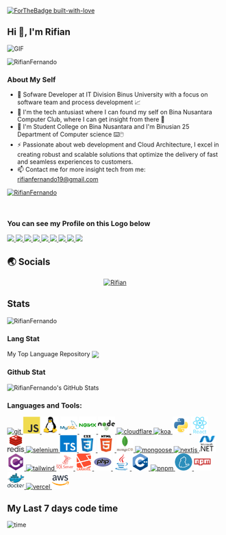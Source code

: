 [![ForTheBadge built-with-love](https://forthebadge.com/images/badges/made-with-markdown.svg)](https://GitHub.com/Naereen/)

## Hi 👋, I'm Rifian

![GIF](https://media.giphy.com/media/Cmr1OMJ2FN0B2/giphy.gif)

<p align="left"> <img src="https://komarev.com/ghpvc/?username=RifianFernando&label=Profile%20views&color=0e75b6&style=flat" alt="RifianFernando" /> </p>

### About My Self

-   🙌 Sofware Developer at IT Division Binus University with a focus on software team and process development 📈
-   🙌 I'm the tech antusiast where I can found my self on Bina Nusantara Computer Club, where I can get insight from there 🏫
-   🙌 I'm Student College on Bina Nusantara and I'm Binusian 25 Department of Computer science ⌨️🖱️
-   ⚡ Passionate about web development and Cloud Architecture, I excel in creating robust and scalable solutions that optimize the delivery of fast and seamless experiences to customers.
-   📫 Contact me for more insight tech from me: rifianfernando19@gmail.com

<p align="left"> <a href="https://github.com/ryo-ma/github-profile-trophy"><img src="https://github-profile-trophy.vercel.app/?username=RifianFernando" alt="RifianFernando" /></a> </p>

<div>
  
 <br/>
  
### You can see my Profile on this Logo below
  
  <a href="mailto:rifianfernando19@gmail.com" target="_blank">
      <img src="https://img.shields.io/badge/Gmail-D14836?style=for-the-badge&logo=gmail&logoColor=white" target="_blank">
  </a>
  
  <a href="mailto:rifianfernando@outlook.com" target="_blank">
      <img src="https://img.shields.io/badge/Microsoft_Outlook-0078D4?style=for-the-badge&logo=microsoft-outlook&logoColor=white" target="_blank">
  </a>
  
   <a href="https://discord.com/users/446747651912892417" target="__blank">
      <img src="https://img.shields.io/badge/Discord-7289DA?style=for-the-badge&logo=discord&logoColor=white" target="_blank">
  </a>
  
  <a href="https://www.instagram.com/rifian_fernando/" target="__blank">
    <img src="https://img.shields.io/badge/-Instagram-%23E4405F?style=for-the-badge&logo=instagram&logoColor=white" target="_blank">
  </a>
  
  <a href="https://www.linkedin.com/in/rifian-fernando" target="__blank">
    <img src="https://img.shields.io/badge/-LinkedIn-%230077B5?style=for-the-badge&logo=linkedin&logoColor=white" target="_blank">
  </a>
  
  <a href="https://gitlab.com/rifianfernando19" target="__blank">
    <img src="https://img.shields.io/badge/GitLab-330F63?style=for-the-badge&logo=gitlab&logoColor=white" target="_blank">
  </a>
  
  <a href="https://line.me/ti/p/nruD-utNqf" target="__blank">
    <img src="https://img.shields.io/badge/Line-00C300?style=for-the-badge&logo=line&logoColor=white" target="_blank">
  </a>

  <a href="https://line.me/ti/p/nruD-utNqf" target="__blank">
    <img src="https://img.shields.io/badge/Facebook-1877F2?style=for-the-badge&logo=facebook&logoColor=white" target="_blank">
  </a>
  
  <a href="https://open.spotify.com/user/31av6dim3ykjejsldljnqcnre54y" target="__blank">
    <img src="https://www.freepnglogos.com/uploads/spotify-logo-png/spotify-icon-marilyn-scott-0.png" width="30px" target="_blank">
  </a>
  
</div>
  
</div>

## 🌏 Socials

<p align="center">
    <a href="https://discord.com/users/446747651912892417" target="_blank" rel="noreferrer">
        <img align="center" src="https://lanyard.cnrad.dev/api/446747651912892417" alt="Rifian" />
    </a>
</p>

## Stats

<p><img align="center" src="https://github-readme-streak-stats.herokuapp.com/?user=RifianFernando&" alt="RifianFernando" /></p>

### Lang Stat

My Top Language Repository
<a href="https://github.com/RifianFernando/convoychat">
<img height=200 align="center" src="https://github-readme-stats.vercel.app/api/top-langs?username=RifianFernando&layout=compact&langs_count=8&card_width=320" />
</a>

### Github Stat

<img align="center" alt="RifianFernando's GitHub Stats" src="https://github-readme-stats.vercel.app/api?username=RifianFernando&show_icons=true&theme=radical&count_private=true&include_all_commits=true&show_icons=true&show=reviews,discussions_started,discussions_answered,prs_merged,prs_merged_percentage" />

<h3 align="left">Languages and Tools:</h3>
<p align="left"> 
        <a href="https://git-scm.com/" target="_blank" rel="noreferrer">
            <img
                src="https://www.vectorlogo.zone/logos/git-scm/git-scm-icon.svg"
                alt="git"
                width="40"
                height="40"
            />
        </a>
        <a
            href="https://developer.mozilla.org/en-US/docs/Web/JavaScript"
            target="_blank"
            rel="noreferrer"
        >
            <img
                src="https://raw.githubusercontent.com/devicons/devicon/master/icons/javascript/javascript-original.svg"
                alt="javascript"
                width="40"
                height="40"
            />
        </a>
        <a href="https://www.linux.org/" target="_blank" rel="noreferrer">
            <img
                src="https://raw.githubusercontent.com/devicons/devicon/master/icons/linux/linux-original.svg"
                alt="linux"
                width="40"
                height="40"
            />
        </a>
        <a href="https://www.mysql.com/" target="_blank" rel="noreferrer">
            <img
                src="https://raw.githubusercontent.com/devicons/devicon/master/icons/mysql/mysql-original-wordmark.svg"
                alt="mysql"
                width="40"
                height="40"
            />
        </a>
        <a href="https://www.nginx.com" target="_blank" rel="noreferrer">
            <img
                src="https://raw.githubusercontent.com/devicons/devicon/master/icons/nginx/nginx-original.svg"
                alt="nginx"
                width="40"
                height="40"
            />
        </a>
        <a href="https://nodejs.org" target="_blank" rel="noreferrer">
            <img
                src="https://raw.githubusercontent.com/devicons/devicon/master/icons/nodejs/nodejs-original-wordmark.svg"
                alt="nodejs"
                width="40"
                height="40"
            />
        </a>
        <!--cloudflare-->
        <a href="https://www.cloudflare.com/" target="_blank" rel="noreferrer">
            <img
                src="https://upload.wikimedia.org/wikipedia/commons/thumb/4/4b/Cloudflare_Logo.svg/2560px-Cloudflare_Logo.svg.png"
                alt="cloudflare"
                width="100"
                height="30"
            />
        </a>
        <!--koa-->
        <a href="https://koajs.com/" target="_blank" rel="noreferrer">
            <img
                src="https://miro.medium.com/v2/resize:fit:1000/1*suXzT3k1lYrtR91XRDN7gA.png"
                alt="koa"
                width="40"
                height="40"
            />
        </a>
        <a href="https://www.python.org" target="_blank" rel="noreferrer">
            <img
                src="https://raw.githubusercontent.com/devicons/devicon/master/icons/python/python-original.svg"
                alt="python"
                width="40"
                height="40"
            />
        </a>
        <a href="https://reactjs.org/" target="_blank" rel="noreferrer">
            <img
                src="https://raw.githubusercontent.com/devicons/devicon/master/icons/react/react-original-wordmark.svg"
                alt="react"
                width="40"
                height="40"
            />
        </a>
        <a href="https://redis.io" target="_blank" rel="noreferrer">
            <img
                src="https://raw.githubusercontent.com/devicons/devicon/master/icons/redis/redis-original-wordmark.svg"
                alt="redis"
                width="40"
                height="40"
            />
        </a>
        <a href="https://www.selenium.dev" target="_blank" rel="noreferrer">
            <img
                src="https://raw.githubusercontent.com/detain/svg-logos/780f25886640cef088af994181646db2f6b1a3f8/svg/selenium-logo.svg"
                alt="selenium"
                width="40"
                height="40"
            />
        </a>
        <a
            href="https://www.typescriptlang.org/"
            target="_blank"
            rel="noreferrer"
        >
            <img
                src="https://raw.githubusercontent.com/devicons/devicon/master/icons/typescript/typescript-original.svg"
                alt="typescript"
                width="40"
                height="40"
            />
        </a>
        <a href="https://www.w3schools.com/css/" target="_blank" rel="noreferrer">
            <img
                src="https://raw.githubusercontent.com/devicons/devicon/master/icons/css3/css3-original-wordmark.svg"
                alt="css3"
                width="40"
                height="40"
            />
        </a>
        <a href="https://www.w3.org/html/" target="_blank" rel="noreferrer">
            <img
                src="https://raw.githubusercontent.com/devicons/devicon/master/icons/html5/html5-original-wordmark.svg"
                alt="html5"
                width="40"
                height="40"
            />
        </a>
        <a href="https://www.mongodb.com/" target="_blank" rel="noreferrer">
            <img
                src="https://raw.githubusercontent.com/devicons/devicon/master/icons/mongodb/mongodb-original-wordmark.svg"
                alt="mongodb"
                width="40"
                height="40"
            />
        </a>
        <!--mongoose-->
        <a href="https://mongoosejs.com/" target="_blank" rel="noreferrer">
            <img
                src="https://mongoosejs.com/docs/images/favicon/apple-icon-180x180.png"
                alt="mongoose"
                width="30"
                height="30"
            />
        </a>
        <!--next js-->
        <a href="https://nextjs.org/" target="_blank" rel="noreferrer">
            <img
                src="https://cdn.worldvectorlogo.com/logos/nextjs-2.svg"
                alt="nextjs"
                width="40"
                height="40"
            />
        </a>
        <!--asp net-->
        <a href="https://dotnet.microsoft.com/apps/aspnet" target="_blank" rel="noreferrer">
            <img
                src="https://raw.githubusercontent.com/devicons/devicon/master/icons/dot-net/dot-net-original-wordmark.svg"
                alt="asp net"
                width="40"
                height="40"
            />
        </a>
        <!--c sharp-->
        <a href="https://docs.microsoft.com/en-us/dotnet/csharp/" target="_blank" rel="noreferrer">
            <img
                src="https://raw.githubusercontent.com/devicons/devicon/master/icons/csharp/csharp-original.svg"
                alt="c sharp"
                width="40"
                height="40"
            />
        </a>
        <!--tailwind-->
        <a href="https://tailwindcss.com/" target="_blank" rel="noreferrer">
            <img
                src="https://cdn.worldvectorlogo.com/logos/tailwindcss.svg"
                alt="tailwind"
                width="40"
                height="40"
            />
        </a>
        <!--sql server-->
        <a href="https://www.microsoft.com/en-us/sql-server" target="_blank" rel="noreferrer">
            <img
                src="https://raw.githubusercontent.com/devicons/devicon/master/icons/microsoftsqlserver/microsoftsqlserver-plain-wordmark.svg"
                alt="sql server"
                width="40"
                height="40"
            />
        </a>
        <!--laravel-->
        <a href="https://laravel.com/" target="_blank" rel="noreferrer">
            <img
                src="https://raw.githubusercontent.com/devicons/devicon/master/icons/laravel/laravel-plain-wordmark.svg"
                alt="laravel"
                width="40"
                height="40"
            />
        </a>
        <!--php-->
        <a href="https://www.php.net" target="_blank" rel="noreferrer">
            <img
                src="https://raw.githubusercontent.com/devicons/devicon/master/icons/php/php-original.svg"
                alt="php"
                width="40"
                height="40"
            />
        </a>
        <!--java-->
        <a href="https://www.java.com" target="_blank" rel="noreferrer">
            <img
                src="https://raw.githubusercontent.com/devicons/devicon/master/icons/java/java-original.svg"
                alt="java"
                width="40"
                height="40"
            />
        </a>
        <!--c++-->
        <a href="https://isocpp.org/" target="_blank" rel="noreferrer">
            <img
                src="https://raw.githubusercontent.com/devicons/devicon/master/icons/cplusplus/cplusplus-original.svg"
                alt="c++"
                width="40"
                height="40"
            />
        </a>
        <!--PnPM-->
        <a href="https://pnpm.io/" target="_blank" rel="noreferrer">
            <img
                src="https://i.imgur.com/APlapnC.png"
                alt="pnpm"
                width="50"
                height="40"
            />
        </a>
        <!--yarn-->
        <a href="https://yarnpkg.com/" target="_blank" rel="noreferrer">
            <img
                src="https://raw.githubusercontent.com/devicons/devicon/master/icons/yarn/yarn-original.svg"
                alt="yarn"
                width="40"
                height="40"
            />
        </a>
        <!--npm-->
        <a href="https://www.npmjs.com/" target="_blank" rel="noreferrer">
            <img
                src="https://raw.githubusercontent.com/devicons/devicon/master/icons/npm/npm-original-wordmark.svg"
                alt="npm"
                width="40"
                height="40"
            />
        </a>
        <!--docker-->
        <a href="https://www.docker.com/" target="_blank" rel="noreferrer">
            <img
                src="https://raw.githubusercontent.com/devicons/devicon/master/icons/docker/docker-original-wordmark.svg"
                alt="docker"
                width="40"
                height="40"
            />
        </a>
        <!--vercel white-->
        <a href="https://vercel.com/" target="_blank" rel="noreferrer">
            <img
                src="https://img.shields.io/badge/vercel-%23000000.svg?style=flat&logo=vercel&logoColor=white"
                alt="vercel"
                width="50"
                height="20"
            />
        </a>
        <!--aws-->
        <a href="https://aws.amazon.com/" target="_blank" rel="noreferrer">
            <img
                src="https://raw.githubusercontent.com/devicons/devicon/master/icons/amazonwebservices/amazonwebservices-original-wordmark.svg"
                alt="aws"
                width="40"
                height="40"
            />
        </a>
</p>

## My Last 7 days code time

<img
    src="https://github-readme-stats.vercel.app/api/wakatime?username=RifianFernando"
    alt="time"
    height=500
/>

<!-- <img
    src="https://wakatime.com/share/@0e6cb00c-b1d1-4097-86bf-d944d35d5162/d8d41dd9-f617-4d3c-bf69-7335197454dc.svg"
    alt="time"
    height=800
/> -->

<!-- <details>
  <summary>Credits</summary>

  Yes, I totally rip this idea off from [AsterinGray](https://github.com/AsterinGray) ✌️

</details> -->

<!--
**RifianFernando/RifianFernando** is a ✨ _special_ ✨ repository because its `README.md` (this file) appears on your GitHub profile.

Here are some ideas to get you started:

- 🔭 I’m currently working on ...
- 🌱 I’m currently learning ...
- 👯 I’m looking to collaborate on ...
- 🤔 I’m looking for help with ...
- 💬 Ask me about ...
- 📫 How to reach me: ...
- 😄 Pronouns: ...
- ⚡ Fun fact: ...
-->
